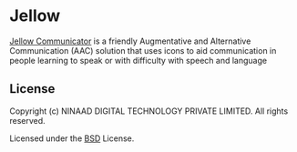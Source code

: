 # Jellow
[Jellow Communicator](http://www.dsource.in/tool/jellow/) is a friendly Augmentative and Alternative Communication (AAC)
solution that uses icons to aid communication in people learning to speak or with
difficulty with speech and language


## License

Copyright (c) NINAAD DIGITAL TECHNOLOGY PRIVATE LIMITED. All rights reserved.

Licensed under the [BSD](LICENSE.txt) License.
